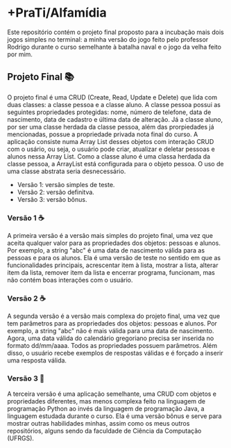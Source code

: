 # +PraTi/Alfamídia

Este repositório contém o projeto final proposto para a incubação mais dois jogos simples no terminal: a minha versão do jogo feito pelo professor Rodrigo durante o curso semelhante à batalha naval e o jogo da velha feito por mim.

## Projeto Final :books:

O projeto final é uma CRUD (Create, Read, Update e Delete) que lida com duas classes: a classe pessoa e a classe aluno. A classe pessoa possui as seguintes propriedades protegidas: nome, número de telefone, data de nascimento, data de cadastro e última data de alteração. Já a classe aluno, por ser uma classe herdada da classe pessoa, além das prorpiedades já mencionadas, possue a propriedade privada nota final do curso. A aplicação consiste numa Array List desses objetos com interação CRUD com o usário, ou seja, o usuário pode criar, atualizar e deletar pessoas e alunos nessa Array List. Como a classe aluno é uma classa herdada da classe pessoa, a ArrayList está configurada para o objeto pessoa. O uso de uma classe abstrata seria desnecessário.

- Versão 1: versão simples de teste.
- Versão 2: versão definitva.
- Versão 3: versão bônus.

### Versão 1 :coffee:

A primeira versão é a versão mais simples do projeto final, uma vez que aceita qualquer valor para as propriedades dos objetos: pessoas e alunos. Por exemplo, a string "abc" é uma data de nascimento válida para as pessoas e para os alunos. Ela é uma versão de teste no sentido em que as funcionalidades principais, acrescentar item à lista, mostrar a lista, alterar item da lista, remover item da lista e encerrar programa, funcionam, mas não contém boas interações com o usuário.

### Versão 2 :coffee:

A segunda versão é a versão mais complexa do projeto final, uma vez que tem parâmetros para as propriedades dos objetos: pessoas e alunos. Por exemplo, a string "abc" não é mais válida para uma data de nascimento. Agora, uma data válida do calendário gregoriano precisa ser inserida no formato dd/mm/aaaa. Todos as propriedades possuem parâmetros. Além disso, o usuário recebe exemplos de respostas válidas e é forçado a inserir uma resposta válida.

### Versão 3 :snake:

A terceira versão é uma aplicação semelhante, uma CRUD com objetos e propriedades diferentes, mas menos complexa feito na linguagem de programação Python ao invés da linguagem de programação Java, a linguagem estudada durante o curso. Ela é uma versão bônus e serve para mostrar outras habilidades minhas, assim como os meus outros repositórios, alguns sendo da faculdade de Ciência da Computação (UFRGS).
